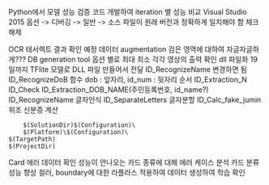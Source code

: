 Python에서 모델 성능 검증 코드 개발하여 iteration 별 성능 비교
Visual Studio 2015
	옵션 -> 디버깅 -> 일반 -> 소스 파일이 원래 버전과 정확하게 일치해야 함 체크 해제

OCR
	테서렉트
		결과 확인 예정
	데이터 augmentation
		검은 영역에 대하여 자글자글하게???
	DB generation tool
		옵션 별로 최대 최소 각각 영상의 출력 확인
	dll 파일화
		19일까지 TFlite 모델로 DLL 파일 만들어서 전달
		ID_RecognizeName 변경하면 됨
		ID_RecognizeDoB 함수 dob : 앞자리, id_num : 뒷자리
	순서
		ID_Extraction_N
		ID_Check
		ID_Extraction_DOB_NAME(주민등록번호, id_name?)
		ID_RecognizeName
		글자인식
			ID_SeparateLetters
			글자분할
			ID_Calc_fake_jumin
			위조 신분증 계산
			
		$(SolutionDir)$(Configuration)\
		$(Platform)\$(Configuration)\
	$(TargetPath)
	$(ProjectDir)
Card
	에러 데이터 확인
		성능이 안나오는 카드 종류에 대해 에러 케이스 분석
	카드 분류 성능 향상
		컬러, boundary에 대한 라플라스 적용하여 데이터 생성하여 학습 확인
	